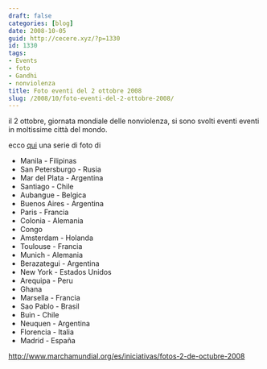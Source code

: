 ```yaml
---
draft: false
categories: [blog]
date: 2008-10-05
guid: http://cecere.xyz/?p=1330
id: 1330
tags:
- Events
- foto
- Gandhi
- nonviolenza
title: Foto eventi del 2 ottobre 2008
slug: /2008/10/foto-eventi-del-2-ottobre-2008/
---
```


il 2 ottobre, giornata mondiale delle nonviolenza, si sono svolti eventi eventi in moltissime città del mondo.

ecco [qui](http://www.marchamundial.org/es/iniciativas/fotos-2-de-octubre-2008) una serie di foto di

- Manila - Filipinas
- San Petersburgo - Rusia
- Mar del Plata - Argentina
- Santiago - Chile
- Aubangue - Belgica
- Buenos Aires - Argentina
- Paris - Francia
- Colonia - Alemania
- Congo
- Amsterdam - Holanda
- Toulouse - Francia
- Munich - Alemania
- Berazategui - Argentina
- New York - Estados Unidos
- Arequipa - Peru
- Ghana
- Marsella - Francia
- Sao Pablo - Brasil
- Buin - Chile
- Neuquen - Argentina
- Florencia - Italia
- Madrid - España

<http://www.marchamundial.org/es/iniciativas/fotos-2-de-octubre-2008>